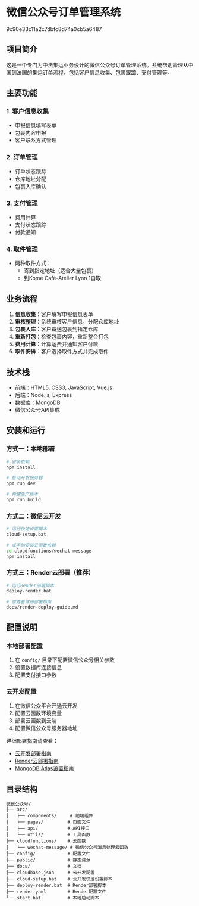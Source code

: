 # 微信公众号订单管理系统
9c90e33c11a2c7dbfc8d74a0cb5a6487
## 项目简介
这是一个专门为中法集运业务设计的微信公众号订单管理系统。系统帮助管理从中国到法国的集运订单流程，包括客户信息收集、包裹跟踪、支付管理等。

## 主要功能

### 1. 客户信息收集
- 申报信息填写表单
- 包裹内容申报
- 客户联系方式管理

### 2. 订单管理
- 订单状态跟踪
- 仓库地址分配
- 包裹入库确认

### 3. 支付管理
- 费用计算
- 支付状态跟踪
- 付款通知

### 4. 取件管理
- 两种取件方式：
  - 寄到指定地址（适合大量包裹）
  - 到Komé Café-Atelier Lyon 1自取

## 业务流程

1. **信息收集**：客户填写申报信息表单
2. **审核整理**：系统审核客户信息，分配仓库地址
3. **包裹入库**：客户寄送包裹到指定仓库
4. **重新打包**：检查包裹内容，重新整合打包
5. **费用计算**：计算运费并通知客户付款
6. **取件安排**：客户选择取件方式并完成取件

## 技术栈
- 前端：HTML5, CSS3, JavaScript, Vue.js
- 后端：Node.js, Express
- 数据库：MongoDB
- 微信公众号API集成

## 安装和运行

### 方式一：本地部署
```bash
# 安装依赖
npm install

# 启动开发服务器
npm run dev

# 构建生产版本
npm run build
```

### 方式二：微信云开发
```bash
# 运行快速设置脚本
cloud-setup.bat

# 或手动安装云函数依赖
cd cloudfunctions/wechat-message
npm install
```

### 方式三：Render云部署（推荐）
```bash
# 运行Render部署脚本
deploy-render.bat

# 或查看详细部署指南
docs/render-deploy-guide.md
```

## 配置说明

### 本地部署配置
1. 在 `config/` 目录下配置微信公众号相关参数
2. 设置数据库连接信息
3. 配置支付接口参数

### 云开发配置
1. 在微信公众平台开通云开发
2. 配置云函数环境变量
3. 部署云函数到云端
4. 配置微信公众号服务器地址

详细部署指南请查看：
- [云开发部署指南](docs/cloud-deployment.md)
- [Render云部署指南](docs/render-deploy-guide.md)
- [MongoDB Atlas设置指南](docs/mongodb-atlas-setup.md)

## 目录结构
```
微信公众号/
├── src/
│   ├── components/     # 前端组件
│   ├── pages/         # 页面文件
│   ├── api/           # API接口
│   └── utils/         # 工具函数
├── cloudfunctions/    # 云函数
│   └── wechat-message/ # 微信公众号消息处理云函数
├── config/            # 配置文件
├── public/            # 静态资源
├── docs/              # 文档
├── cloudbase.json     # 云开发配置
├── cloud-setup.bat    # 云开发快速设置脚本
├── deploy-render.bat  # Render部署脚本
├── render.yaml        # Render配置文件
└── start.bat          # 本地启动脚本
``` 